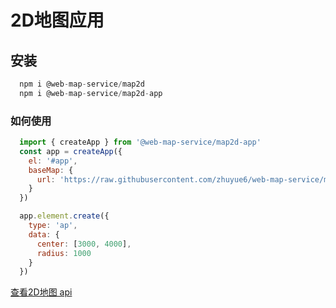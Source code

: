 # 2D地图应用

## 安装

```js
  npm i @web-map-service/map2d
  npm i @web-map-service/map2d-app
```

### 如何使用

```js
  import { createApp } from '@web-map-service/map2d-app'
  const app = createApp({
    el: '#app',
    baseMap: {
      url: 'https://raw.githubusercontent.com/zhuyue6/web-map-service/main/public/images/map.jpg'
    }
  })

  app.element.create({
    type: 'ap',
    data: {
      center: [3000, 4000],
      radius: 1000
    }
  })
```


[查看2D地图 api](http://zhuyue6.github.io/web-map-service/)
